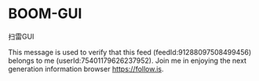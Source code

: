 # BOOM-GUI
扫雷GUI

This message is used to verify that this feed (feedId:91288097508499456) belongs to me (userId:75401179626237952). Join me in enjoying the next generation information browser https://follow.is.
